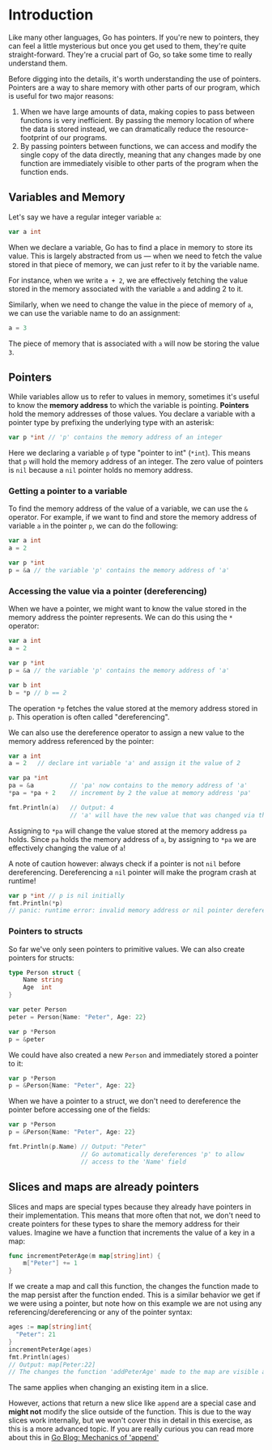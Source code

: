 # Introduction

Like many other languages, Go has pointers. 
If you're new to pointers, they can feel a little mysterious but once you get used to them, they're quite straight-forward.
They're a crucial part of Go, so take some time to really understand them.

Before digging into the details, it's worth understanding the use of pointers. Pointers are a way to share memory with other parts of our program, which is useful for two major reasons:
1. When we have large amounts of data, making copies to pass between functions is very inefficient. 
  By passing the memory location of where the data is stored instead, we can dramatically reduce the resource-footprint of our programs.
2. By passing pointers between functions, we can access and modify the single copy of the data directly, meaning that any changes made by one function are immediately visible to other parts of the program when the function ends.

## Variables and Memory

Let's say we have a regular integer variable `a`:

```go
var a int
```

When we declare a variable, Go has to find a place in memory to store its value. This is largely abstracted from us — when we need to fetch the value stored in that piece of memory, we can just refer to it by the variable name.

For instance, when we write `a + 2`, we are effectively fetching the value stored in the memory associated with the variable `a` and adding 2 to it.

Similarly, when we need to change the value in the piece of memory of `a`, we can use the variable name to do an assignment:

```go
a = 3
```

The piece of memory that is associated with `a` will now be storing the value `3`.

## Pointers

While variables allow us to refer to values in memory, sometimes it's useful to know the **memory address** to which the variable is pointing. **Pointers** hold the memory addresses of those values. You declare a variable with a pointer type by prefixing the underlying type with an asterisk: 

```go
var p *int // 'p' contains the memory address of an integer
```

Here we declaring a variable `p` of type "pointer to int" (`*int`). This means that `p` will hold the memory address of an integer. The zero value of pointers is `nil` because a `nil` pointer holds no memory address.

### Getting a pointer to a variable

To find the memory address of the value of a variable, we can use the `&` operator. 
For example, if we want to find and store the memory address of variable `a` in the pointer `p`, we can do the following:

```go
var a int
a = 2

var p *int
p = &a // the variable 'p' contains the memory address of 'a'
```

### Accessing the value via a pointer (dereferencing)

When we have a pointer, we might want to know the value stored in the memory address the pointer represents. We can do this using the `*` operator:

```go
var a int 
a = 2

var p *int 
p = &a // the variable 'p' contains the memory address of 'a'

var b int
b = *p // b == 2
```

The operation `*p` fetches the value stored at the memory address stored in `p`. This operation is often called "dereferencing".

We can also use the dereference operator to assign a new value to the memory address referenced by the pointer:

```go
var a int
a = 2   // declare int variable 'a' and assign it the value of 2

var pa *int
pa = &a          // 'pa' now contains to the memory address of 'a'  
*pa = *pa + 2    // increment by 2 the value at memory address 'pa'

fmt.Println(a)   // Output: 4
                 // 'a' will have the new value that was changed via the pointer!
```

Assigning to `*pa` will change the value stored at the memory address `pa` holds. Since `pa` holds the memory address of `a`, by assigning to `*pa` we are effectively changing the value of `a`! 

A note of caution however: always check if a pointer is not `nil` before dereferencing. Dereferencing a `nil` pointer will make the program crash at runtime!

```go
var p *int // p is nil initially
fmt.Println(*p)
// panic: runtime error: invalid memory address or nil pointer dereference
```

### Pointers to structs

So far we've only seen pointers to primitive values. We can also create pointers for structs:

```go
type Person struct {
    Name string
    Age  int
}

var peter Person
peter = Person{Name: "Peter", Age: 22}

var p *Person
p = &peter
```

We could have also created a new `Person` and immediately stored a pointer to it:

```go
var p *Person
p = &Person{Name: "Peter", Age: 22}
```

When we have a pointer to a struct, we don't need to dereference the pointer before accessing one of the fields:

```go
var p *Person
p = &Person{Name: "Peter", Age: 22}

fmt.Println(p.Name) // Output: "Peter" 
                    // Go automatically dereferences 'p' to allow
                    // access to the 'Name' field
```

## Slices and maps are already pointers

Slices and maps are special types because they already have pointers in their implementation. This means that more often that not, we don't need to create pointers for these types to share the memory address for their values. Imagine we have a function that increments the value of a key in a map:


```go
func incrementPeterAge(m map[string]int) {
	m["Peter"] += 1
}
```

If we create a map and call this function, the changes the function made to the map persist after the function ended. This is a similar behavior we get if we were using a pointer, but note how on this example we are not using any referencing/dereferencing or any of the pointer syntax:

```go
ages := map[string]int{
  "Peter": 21
}
incrementPeterAge(ages)
fmt.Println(ages)
// Output: map[Peter:22]
// The changes the function 'addPeterAge' made to the map are visible after the function ends!
```

The same applies when changing an existing item in a slice.

However, actions that return a new slice like `append` are a special case and **might not** modify the slice outside of the function. This is due to the way slices work internally, but we won't cover this in detail in this exercise, as this is a more advanced topic. If you are really curious you can read more about this in [Go Blog: Mechanics of 'append'][mechanics-of-append]

[mechanics-of-append]: https://go.dev/blog/slices
